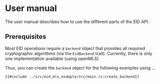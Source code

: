# User manual

The user manual describes how to use the different parts of the EID API.

## Prerequisites

Most EID operations require a `backend` object that provides all required cryptographic algorithms (via the `EidBackend`
trait).
Currently, there is only one implementation available (using openMLS).

Thus, you can create the `backend` object for the following examples using ...

```rust,no_run,noplayground
{{#include ../src/eid_mls_example/src/main.rs:create_backend}}
```